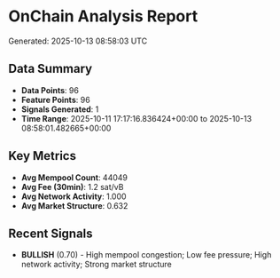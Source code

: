 # OnChain Analysis Report
Generated: 2025-10-13 08:58:03 UTC

## Data Summary
- **Data Points**: 96
- **Feature Points**: 96
- **Signals Generated**: 1
- **Time Range**: 2025-10-11 17:17:16.836424+00:00 to 2025-10-13 08:58:01.482665+00:00

## Key Metrics
- **Avg Mempool Count**: 44049
- **Avg Fee (30min)**: 1.2 sat/vB
- **Avg Network Activity**: 1.000
- **Avg Market Structure**: 0.632

## Recent Signals
- **BULLISH** (0.70) - High mempool congestion; Low fee pressure; High network activity; Strong market structure
